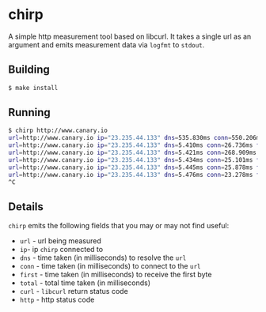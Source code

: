 chirp
=====

A simple http measurement tool based on libcurl.  It takes a single url as an argument and emits measurement data via `logfmt` to `stdout`.

## Building

```sh
$ make install
```

## Running

```sh
$ chirp http://www.canary.io
url=http://www.canary.io ip="23.235.44.133" dns=535.830ms conn=550.206ms first=612.423ms total=618.198ms curl=0 http=200
url=http://www.canary.io ip="23.235.44.133" dns=5.410ms conn=26.736ms first=47.187ms total=49.999ms curl=0 http=200
url=http://www.canary.io ip="23.235.44.133" dns=5.421ms conn=268.909ms first=297.329ms total=302.363ms curl=0 http=200
url=http://www.canary.io ip="23.235.44.133" dns=5.434ms conn=25.101ms first=50.888ms total=58.478ms curl=0 http=200
url=http://www.canary.io ip="23.235.44.133" dns=5.445ms conn=25.878ms first=44.991ms total=63.572ms curl=0 http=200
url=http://www.canary.io ip="23.235.44.133" dns=5.476ms conn=23.278ms first=43.627ms total=46.038ms curl=0 http=200
^C
```

## Details

`chirp` emits the following fields that you may or may not find useful:

* `url` - url being measured
* `ip`- ip `chirp` connected to
* `dns` - time taken (in milliseconds) to resolve the `url`
* `conn` - time taken (in milliseconds) to connect to the `url`
* `first` - time taken (in milliseconds) to receive the first byte
* `total` - total time taken (in milliseconds)
* `curl` - `libcurl` return status code
* `http` - http status code
